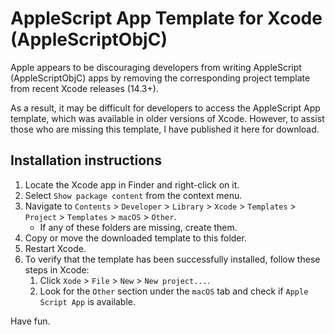# AppleScript App Template for Xcode (AppleScriptObjC)

Apple appears to be discouraging developers from writing AppleScript (AppleScriptObjC) apps by removing the corresponding project template from recent Xcode releases (14.3+).

As a result, it may be difficult for developers to access the AppleScript App template, which was available in older versions of Xcode. However, to assist those who are missing this template, I have published it here for download.

## Installation instructions

1. Locate the Xcode app in Finder and right-click on it.
2. Select `Show package content` from the context menu.
3. Navigate to `Contents` > `Developer` > `Library` > `Xcode` > `Templates` > `Project` > `Templates` > `macOS` > `Other`.
	- If any of these folders are missing, create them.
4. Copy or move the downloaded template to this folder.
5. Restart Xcode.
6. To verify that the template has been successfully installed, follow these steps in Xcode:
	1. Click `Xode` > `File` > `New` > `New project...`.
	2. Look for the `Other` section under the `macOS` tab and check if `Apple Script App` is available.

Have fun.